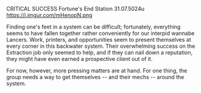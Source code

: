 CRITICAL SUCCESS
Fortune's End Station
31.07.5024u
https://i.imgur.com/mHenopN.png

Finding one's feet in a system can be difficult; fortunately, everything seems to have fallen together rather conveniently for our interpid wannabe Lancers. Work, printers, and opportunities seem to present themselves at every corner in this backwater system.
Their overwhelming success on the Extraction job only seemed to help, and if they can nail down a reputation, they might have even earned a prospective client out of it.

For now, however, more pressing matters are at hand. For one thing, the group needs a way to get themselves -- and their mechs -- around the system.